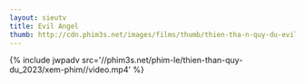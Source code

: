 ```yaml
---
layout: sieutv
title: Evil Angel
thumb: http://cdn.phim3s.net/images/films/thumb/thien-tha-n-quy-du-evil-angel-2009.jpg
---
```

{% include jwpadv src='//phim3s.net/phim-le/thien-than-quy-du_2023/xem-phim//video.mp4' %}